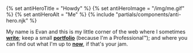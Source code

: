 {% set antiHeroTitle = "Howdy" %}
{% set antiHeroImage = "/img/me.gif" %}
{% set antiHeroAlt = "Me" %}
{% include "partials/components/anti-hero.njk" %}

My name is Evan and this is my little corner of the web where I sometimes
**[write](/weblog/)**; keep a small **[portfolio](/work/)** (because
I'm a Professional&trade;); and where you can find out what I'm up to
**[now](/now/)**, if that's your jam.
